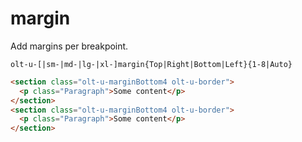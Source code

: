 # margin

Add margins per breakpoint.

`olt-u-[|sm-|md-|lg-|xl-]margin{Top|Right|Bottom|Left}{1-8|Auto}`

```html
<section class="olt-u-marginBottom4 olt-u-border">
  <p class="Paragraph">Some content</p>
</section>
<section class="olt-u-marginBottom4 olt-u-border">
  <p class="Paragraph">Some content</p>
</section>
```
